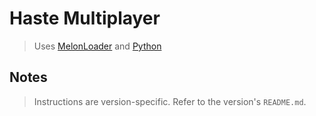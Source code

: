 # Haste Multiplayer
> Uses [MelonLoader](https://melonloader.org/) and [Python](https://www.python.org/)

## Notes
> Instructions are version-specific. Refer to the version's `README.md`.
